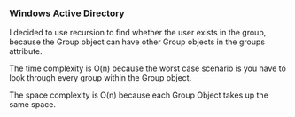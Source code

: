 ### Windows Active Directory

I decided to use recursion to find whether the user exists in the group, because
the Group object can have other Group objects in the groups attribute.

The time complexity is O(n) because the worst case scenario is you have to look
through every group within the Group object.

The space complexity is O(n) because each Group Object takes up the same space.
